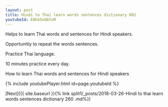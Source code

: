 ```yaml
---
layout: post
title: Hindi to Thai learn words sentences dictionary 802 
youtubeId: E0hk5oQ6YuM
---
```

 
 
Helps to learn Thai words and sentences for Hindi speakers.

Opportunitiy to repeat the words sentences. 

Practice Thai language. 
 
10 minutes practice every day. 
 
How to learn Thai words and sentences for Hindi speakers 
 
{% include youtubePlayer.html id=page.youtubeId %}
 
 
[Next]({{ site.baseurl }}{% link  split1/_posts/2018-03-26-Hindi to thai learn words sentences dictionary 260 .md%})
 

